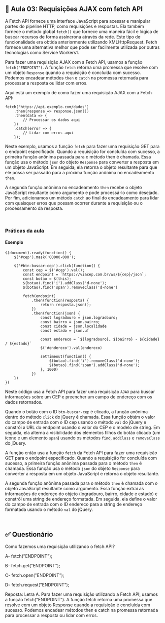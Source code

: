 ## 📝 Aula 03: Requisições AJAX com fetch API
A Fetch API fornece uma interface JavaScript para acessar e manipular partes do pipeline HTTP, como requisições e respostas. Ela também fornece o método global ``fetch()`` que fornece uma maneira fácil e lógica de buscar recursos de forma assíncrona através da rede. Este tipo de funcionalidade era obtida anteriormente utilizando XMLHttpRequest. Fetch fornece uma alternativa melhor que pode ser facilmente utilizada por outras tecnologias como Service Workers1.

Para fazer uma requisição AJAX com a Fetch API, usamos a função ``fetch("ENDPOINT")``. A função ``fetch`` retorna uma promessa que resolve com um objeto ``Response`` quando a requisição é concluída com sucesso. Podemos encadear métodos ``then`` e ``catch`` na promessa retornada para processar a resposta ou lidar com erros.

Aqui está um exemplo de como fazer uma requisição AJAX com a Fetch API:

```
fetch('https://api.exemplo.com/dados')
    .then(response => response.json())
    .then(data => {
        // Processar os dados aqui
    })
    .catch(error => {
        // Lidar com erros aqui
    });
```

Neste exemplo, usamos a função ``fetch`` para fazer uma requisição GET para o endpoint especificado. Quando a requisição for concluída com sucesso, a primeira função anônima passada para o método then é chamada. Essa função usa o método ``json`` do objeto ``Response`` para converter a resposta em um objeto JavaScript. Em seguida, ela retorna o objeto resultante para que ele possa ser passado para a próxima função anônima no encadeamento ``then``.

A segunda função anônima no encadeamento ``then`` recebe o objeto JavaScript resultante como argumento e pode processá-lo como desejado. Por fim, adicionamos um método ``catch`` ao final do encadeamento para lidar com quaisquer erros que possam ocorrer durante a requisição ou o processamento da resposta.

<br>

### Práticas da aula
#### Exemplo
```
$(document).ready(function() {
    $('#cep').mask('00000-000');

    $('#btn-buscar-cep').click(function() {
        const cep = $('#cep').val();
        const endpoint = `https://viacep.com.br/ws/${cep}/json`;
        const botao = $(this);
        $(botao).find('i').addClass('d-none');
        $(botao).find('span').removeClass('d-none')

        fetch(endpoint)
            .then(function(resposta) {
                return resposta.json();
            })
            .then(function(json) {
                const logradouro = json.logradouro;
                const bairro = json.bairro;
                const cidade = json.localidade
                const estado = json.uf

                const endereco = `${logradouro}, ${bairro} - ${cidade} / ${estado}`
                $('#endereco').val(endereco)

                setTimeout(function() {
                    $(botao).find('i').removeClass('d-none');
                    $(botao).find('span').addClass('d-none');
                }, 1000)
            })
    })
})
```

Neste código usa a Fetch API para fazer uma requisição ``AJAX`` para buscar informações sobre um CEP e preencher um campo de endereço com os dados retornados.

Quando o botão com o ID ``btn-buscar-cep`` é clicado, a função anônima dentro do método ``click`` do jQuery é chamada. Essa função obtém o valor do campo de entrada com o ID cep usando o método ``val`` do jQuery e constrói a URL do endpoint usando o valor do CEP e o modelo de string. Em seguida, ela alterna a visibilidade dos elementos filhos do botão clicado (um ícone e um elemento ``span``) usando os métodos ``find``, ``addClass`` e ``removeClass`` do jQuery.

A função então usa a função ``fetch`` da Fetch API para fazer uma requisição GET para o endpoint especificado. Quando a requisição for concluída com sucesso, a primeira função anônima passada para o método ``then`` é chamada. Essa função usa o método ``json`` do objeto ``Response`` para converter a resposta em um objeto JavaScript e retorna o objeto resultante.

A segunda função anônima passada para o método ``then`` é chamada com o objeto JavaScript resultante como argumento. Essa função extrai as informações de endereço do objeto (logradouro, bairro, cidade e estado) e constrói uma string de endereço formatada. Em seguida, ela define o valor do campo de entrada com o ID endereco para a string de endereço formatada usando o método ``val`` do jQuery.

<br>

## ✅ Questionário
Como fazemos uma requisição utilizando o fetch API?

A- fetch("ENDPOINT");

B- fetch.get("ENDPOINT");

C- fetch.open("ENDPOINT");

D- fetch.request("ENDPOINT");

Reposta: Letra A. Para fazer uma requisição utilizando a Fetch API, usamos a função fetch("ENDPOINT"). A função fetch retorna uma promessa que resolve com um objeto Response quando a requisição é concluída com sucesso. Podemos encadear métodos then e catch na promessa retornada para processar a resposta ou lidar com erros.